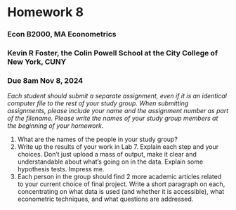 Homework 8
================

### Econ B2000, MA Econometrics

### Kevin R Foster, the Colin Powell School at the City College of New York, CUNY

### Due 8am Nov 8, 2024

*Each student should submit a separate assignment, even if it is an
identical computer file to the rest of your study group. When submitting
assignments, please include your name and the assignment number as part
of the filename. Please write the names of your study group members at
the beginning of your homework.*

1.  What are the names of the people in your study group?
2.  Write up the results of your work in Lab 7. Explain each step and
    your choices. Don’t just upload a mass of output, make it clear and
    understandable about what’s going on in the data. Explain some
    hypothesis tests. Impress me.
3.  Each person in the group should find 2 more academic articles
    related to your current choice of final project. Write a short
    paragraph on each, concentrating on what data is used (and whether
    it is accessible), what econometric techniques, and what questions
    are addressed.
